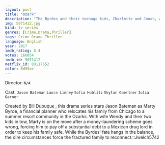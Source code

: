 ```yaml
---
layout: post
title: "Ozark"
description: "The Byrdes and their teenage kids, Charlotte and Jonah, are, for all intents and purposes, an ordinary family with ordinary lives. Except for the job of Marty, a Chicago financial advisor who also serves as the top money launderer for the second largest drug cartel in Mexico. When things go awry, Marty must uproot his family from the skyscrapers of Chicago and relocate to the lazy lake region of the Missouri Ozarks..."
img: 5071412.jpg
kind: tv series
genres: [Crime,Drama,Thriller]
tags: Crime Drama Thriller 
language: English
year: 2017
imdb_rating: 8.4
votes: 166054
imdb_id: 5071412
netflix_id: 80117552
color: 8d99ae
---
```

Director: `N/A`  

Cast: `Jason Bateman` `Laura Linney` `Sofia Hublitz` `Skylar Gaertner` `Julia Garner` 

Created by Bill Dubuque , this drama series stars Jason Bateman as Marty Byrde, a financial planner who relocates his family from Chicago to a summer resort community in the Ozarks. With wife Wendy and their two kids in tow, Marty is on the move after a money-laundering scheme goes wrong, forcing him to pay off a substantial debt to a Mexican drug lord in order to keep his family safe. While the Byrdes' fate hangs in the balance, the dire circumstances force the fractured family to reconnect.::Jwelch5742